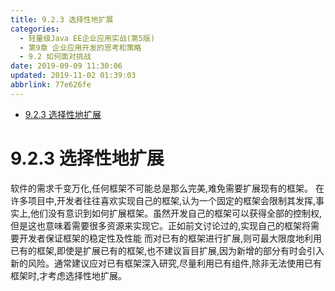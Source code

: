 ```yaml
---
title: 9.2.3 选择性地扩展
categories: 
  - 轻量级Java EE企业应用实战(第5版)
  - 第9章 企业应用开发的思考和策略
  - 9.2 如何面对挑战
date: 2019-09-09 11:30:06
updated: 2019-11-02 01:39:03
abbrlink: 77e626fe
---
```

- [9.2.3 选择性地扩展](/ReadingNotes/77e626fe/#9-2-3-选择性地扩展)

<!--more-->
<script src="https://cdn.bootcss.com/jquery/3.4.0/jquery.slim.min.js"></script>
<script>$(document).ready(function () {$(".post-body > ul:nth-child(1)").hide();});</script>

<!--end-->
<!--SSTStart-->
# 9.2.3 选择性地扩展 #
软件的需求千变万化,任何框架不可能总是那么完美,难免需要扩展现有的框架。
在许多项目中,开发者往往喜欢实现自己的框架,认为一个固定的框架会限制其发挥,事实上,他们没有意识到如何扩展框架。虽然开发自己的框架可以获得全部的控制权,但是这也意味着需要很多资源来实现它。正如前文讨论过的,实现自己的框架将需要开发者保证框架的稳定性及性能
而对已有的框架进行扩展,则可最大限度地利用已有的框架,即使是扩展已有的框架,也不建议盲目扩展,因为新增的部分有时会引入新的风险。通常建议应对已有框架深入研究,尽量利用已有组件,除非无法使用已有框架时,才考虑选择性地扩展。
<!--SSTStop-->

